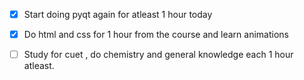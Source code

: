 - [x] Start doing pyqt again for atleast 1 hour today
- [x] Do html and css for 1 hour from the course and learn animations 
- [ ] Study for cuet , do chemistry and general knowledge each 1 hour atleast.


